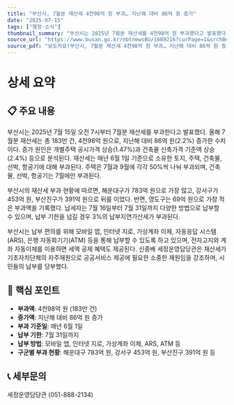```yaml
---
title: "부산시, 7월분 재산세 4천98억 원 부과… 지난해 대비 86억 원 증가"
date: "2025-07-15"
tags: ["행정·소식"]
thumbnail_summary: "부산시는 2025년 7월분 재산세를 4천98억 원 부과했다고 발표했다."
source_url: "https://www.busan.go.kr/nbtnewsBU/1689216?curPage=1&srchBeginDt=&srchEndDt=&srchKey=&srchText="
source_pdf: "보도자료(부산시, 7월분 재산세 4천98억 원 부과… 지난해 대비 86억 원 증가).pdf"
---
```


# 상세 요약

## 📋 주요 내용
부산시는 2025년 7월 15일 오전 7시부터 7월분 재산세를 부과한다고 발표했다. 올해 7월분 재산세는 총 183만 건, 4천98억 원으로, 지난해 대비 86억 원(2.2%) 증가한 수치이다. 증가 원인은 개별주택 공시가격 상승(1.47%)과 건축물 신축가격 기준액 상승(2.4%) 등으로 분석된다. 재산세는 매년 6월 1일 기준으로 소유한 토지, 주택, 건축물, 선박, 항공기에 대해 부과된다. 주택은 7월과 9월에 각각 50%씩 나눠 부과되며, 건축물, 선박, 항공기는 7월에만 부과된다.

부산시의 재산세 부과 현황에 따르면, 해운대구가 783억 원으로 가장 많고, 강서구가 453억 원, 부산진구가 391억 원으로 뒤를 이었다. 반면, 영도구는 69억 원으로 가장 적은 부과액을 기록했다. 납세자는 7월 16일부터 7월 31일까지 다양한 방법으로 납부할 수 있으며, 납부 기한을 넘길 경우 3%의 납부지연가산세가 부과된다. 

부산시는 납부 편의를 위해 모바일 앱, 인터넷 지로, 가상계좌 이체, 자동응답 시스템(ARS), 은행 자동화기기(ATM) 등을 통해 납부할 수 있도록 하고 있으며, 전자고지와 계좌 자동이체를 이용하면 세액 공제 혜택도 제공된다. 신종배 세정운영담당관은 재산세가 기초자치단체의 자주재원으로 공공서비스 제공에 필요한 소중한 재원임을 강조하며, 시민들의 납부를 당부했다.

## 🎯 핵심 포인트
- **부과액**: 4천98억 원 (183만 건)
- **증가액**: 지난해 대비 86억 원 증가
- **부과 기준일**: 매년 6월 1일
- **납부 기한**: 7월 31일까지
- **납부 방법**: 모바일 앱, 인터넷 지로, 가상계좌 이체, ARS, ATM 등
- **구군별 부과 현황**: 해운대구 783억 원, 강서구 453억 원, 부산진구 391억 원 등

## 📞 세부문의
세정운영담당관 (051-888-2134)